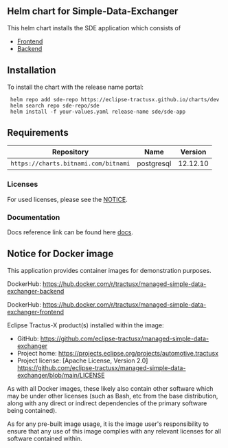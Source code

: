 ## Helm chart for Simple-Data-Exchanger

This helm chart installs the SDE application which consists of
     
   * [Frontend](https://github.com/eclipse-tractusx/managed-simple-data-exchanger-frontend)
   * [Backend](https://github.com/eclipse-tractusx/managed-simple-data-exchanger-backend) 
    
## Installation

To install the chart with the release name portal:

 ```shell
  helm repo add sde-repo https://eclipse-tractusx.github.io/charts/dev 
  helm search repo sde-repo/sde
  helm install -f your-values.yaml release-name sde/sde-app 
 ``` 
## Requirements

| Repository                                         | Name       | Version  |
|--------------------------------------------------- |------------|--------- |
| `https://charts.bitnami.com/bitnami`               | postgresql | 12.12.10 |                     
	
### Licenses
For used licenses, please see the [NOTICE](https://github.com/eclipse-tractusx/managed-simple-data-exchanger/blob/main/NOTICE.md).

### Documentation
 Docs reference link can be found here [docs](https://github.com/catenax-ng/tx-managed-simple-data-exchanger/blob/main/docs/install.md).

## Notice for Docker image

This application provides container images for demonstration purposes.

DockerHub: https://hub.docker.com/r/tractusx/managed-simple-data-exchanger-backend

DockerHub: https://hub.docker.com/r/tractusx/managed-simple-data-exchanger-frontend 

Eclipse Tractus-X product(s) installed within the image:

- GitHub: https://github.com/eclipse-tractusx/managed-simple-data-exchanger
- Project home: https://projects.eclipse.org/projects/automotive.tractusx
- Project license: [Apache License, Version 2.0] https://github.com/eclipse-tractusx/managed-simple-data-exchanger/blob/main/LICENSE

As with all Docker images, these likely also contain other software which may be under other licenses (such as Bash, etc from the base distribution, along with any direct or indirect dependencies of the primary software being contained).

As for any pre-built image usage, it is the image user's responsibility to ensure that any use of this image complies with any relevant licenses for all software contained within.
